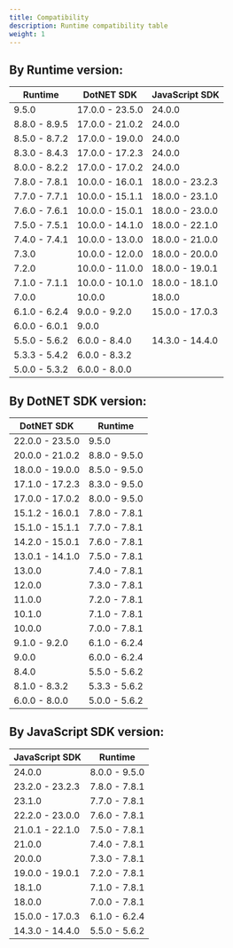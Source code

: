 ```yaml
---
title: Compatibility
description: Runtime compatibility table
weight: 1
---
```


<!-- BEGIN TABLE -->
## By Runtime version:
|    Runtime    |   DotNET SDK    | JavaScript SDK  |
|---------------|-----------------|-----------------|
| 9.5.0         | 17.0.0 - 23.5.0 | 24.0.0          |
| 8.8.0 - 8.9.5 | 17.0.0 - 21.0.2 | 24.0.0          |
| 8.5.0 - 8.7.2 | 17.0.0 - 19.0.0 | 24.0.0          |
| 8.3.0 - 8.4.3 | 17.0.0 - 17.2.3 | 24.0.0          |
| 8.0.0 - 8.2.2 | 17.0.0 - 17.0.2 | 24.0.0          |
| 7.8.0 - 7.8.1 | 10.0.0 - 16.0.1 | 18.0.0 - 23.2.3 |
| 7.7.0 - 7.7.1 | 10.0.0 - 15.1.1 | 18.0.0 - 23.1.0 |
| 7.6.0 - 7.6.1 | 10.0.0 - 15.0.1 | 18.0.0 - 23.0.0 |
| 7.5.0 - 7.5.1 | 10.0.0 - 14.1.0 | 18.0.0 - 22.1.0 |
| 7.4.0 - 7.4.1 | 10.0.0 - 13.0.0 | 18.0.0 - 21.0.0 |
| 7.3.0         | 10.0.0 - 12.0.0 | 18.0.0 - 20.0.0 |
| 7.2.0         | 10.0.0 - 11.0.0 | 18.0.0 - 19.0.1 |
| 7.1.0 - 7.1.1 | 10.0.0 - 10.1.0 | 18.0.0 - 18.1.0 |
| 7.0.0         | 10.0.0          | 18.0.0          |
| 6.1.0 - 6.2.4 | 9.0.0 - 9.2.0   | 15.0.0 - 17.0.3 |
| 6.0.0 - 6.0.1 | 9.0.0           |                 |
| 5.5.0 - 5.6.2 | 6.0.0 - 8.4.0   | 14.3.0 - 14.4.0 |
| 5.3.3 - 5.4.2 | 6.0.0 - 8.3.2   |                 |
| 5.0.0 - 5.3.2 | 6.0.0 - 8.0.0   |                 |

## By DotNET SDK version:
|   DotNET SDK    |    Runtime    |
|-----------------|---------------|
| 22.0.0 - 23.5.0 | 9.5.0         |
| 20.0.0 - 21.0.2 | 8.8.0 - 9.5.0 |
| 18.0.0 - 19.0.0 | 8.5.0 - 9.5.0 |
| 17.1.0 - 17.2.3 | 8.3.0 - 9.5.0 |
| 17.0.0 - 17.0.2 | 8.0.0 - 9.5.0 |
| 15.1.2 - 16.0.1 | 7.8.0 - 7.8.1 |
| 15.1.0 - 15.1.1 | 7.7.0 - 7.8.1 |
| 14.2.0 - 15.0.1 | 7.6.0 - 7.8.1 |
| 13.0.1 - 14.1.0 | 7.5.0 - 7.8.1 |
| 13.0.0          | 7.4.0 - 7.8.1 |
| 12.0.0          | 7.3.0 - 7.8.1 |
| 11.0.0          | 7.2.0 - 7.8.1 |
| 10.1.0          | 7.1.0 - 7.8.1 |
| 10.0.0          | 7.0.0 - 7.8.1 |
| 9.1.0 - 9.2.0   | 6.1.0 - 6.2.4 |
| 9.0.0           | 6.0.0 - 6.2.4 |
| 8.4.0           | 5.5.0 - 5.6.2 |
| 8.1.0 - 8.3.2   | 5.3.3 - 5.6.2 |
| 6.0.0 - 8.0.0   | 5.0.0 - 5.6.2 |

## By JavaScript SDK version:
| JavaScript SDK  |    Runtime    |
|-----------------|---------------|
| 24.0.0          | 8.0.0 - 9.5.0 |
| 23.2.0 - 23.2.3 | 7.8.0 - 7.8.1 |
| 23.1.0          | 7.7.0 - 7.8.1 |
| 22.2.0 - 23.0.0 | 7.6.0 - 7.8.1 |
| 21.0.1 - 22.1.0 | 7.5.0 - 7.8.1 |
| 21.0.0          | 7.4.0 - 7.8.1 |
| 20.0.0          | 7.3.0 - 7.8.1 |
| 19.0.0 - 19.0.1 | 7.2.0 - 7.8.1 |
| 18.1.0          | 7.1.0 - 7.8.1 |
| 18.0.0          | 7.0.0 - 7.8.1 |
| 15.0.0 - 17.0.3 | 6.1.0 - 6.2.4 |
| 14.3.0 - 14.4.0 | 5.5.0 - 5.6.2 |
<!-- END TABLE -->
